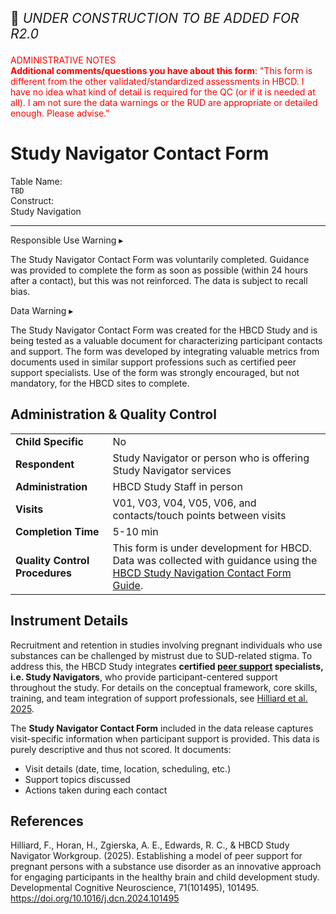 <p style="font-size: 1.5em;">🚧 <i>UNDER CONSTRUCTION TO BE ADDED FOR R2.0</i></p>

<p style="color: red;">ADMINISTRATIVE NOTES<br>
<b>Additional comments/questions you have about this form</b>:
"This form is different from the other validated/standardized assessments in HBCD. I have no idea what kind of detail is required for the QC (or if it is needed at all). I am not sure the data warnings or the RUD are appropriate or detailed enough. Please advise." 
</p>

# Study Navigator Contact Form

<p>
<div class="info-block">
  <div class="info-row">
    <div class="info-label"><i class="fa fa-table"></i> Table Name:</div>
    <div class="info-value"><code>TBD</code></div>
  </div>
  <div class="info-row">
    <div class="info-label"><i class="fa-solid fa-tape"></i> Construct:</div>
    <div class="info-value">Study Navigation</div>
  </div>
</div>
</p>

---------------------------------------------

<div id="alert" class="alert-banner" onclick="toggleCollapse(this)">
  <span class="emoji"><i class="fas fa-exclamation-circle"></i></span>
  <span class="text-with-link">
  <span class="text">Responsible Use Warning</span>
  <a class="anchor-link" href="#alert" title="Copy link">
  <i class="fa-solid fa-link"></i>
  </a>
  </span>
  <span class="arrow">▸</span>
</div>
<div class="alert-collapsible-content">
<p>The Study Navigator Contact Form was voluntarily completed. Guidance was provided to complete the form as soon as possible (within 24 hours after a contact), but this was not reinforced. The data is subject to recall bias.</p> 
</div>

<div id="warning" class="warning-banner" onclick="toggleCollapse(this)">
    <span class="emoji"><i class="fas fa-exclamation-triangle"></i></span>
  <span class="text-with-link">
  <span class="text">Data Warning</i></span>
  <a class="anchor-link" href="#warning" title="Copy link">
  <i class="fa-solid fa-link"></i>
  </a>
  </span>
  <span class="arrow">▸</span>
</div>
<div class="warning-collapsible-content">
<p>The Study Navigator Contact Form was created for the HBCD Study and is being tested as a valuable document for characterizing participant contacts and support. The form was developed by integrating valuable metrics from documents used in similar support professions such as certified peer support specialists. Use of the form was strongly encouraged, but not mandatory, for the HBCD sites to complete.</p> 
</div>

## Administration & Quality Control

<table class="table-no-vertical-lines" style="width: 100%; border-collapse: collapse; table-layout: fixed;">
<tbody>
<tr><td><b>Child Specific</b></td>
<td>No</td></tr>
<tr><td><b>Respondent</b></td>
<td>Study Navigator or person who is offering Study Navigator services</td></tr>
<tr><td><b>Administration</b></td>
<td style="word-wrap: break-word; white-space: normal;">HBCD Study Staff in person</td></tr>
<tr><td><b>Visits</b></td>
<td>V01, V03, V04, V05, V06, and contacts/touch points between visits</td></tr>
<tr><td><b>Completion Time</b></td>
<td>5-10 min</td></tr>
<tr><td><b>Quality Control Procedures</b></td>
<td style="word-wrap: break-word; white-space: normal;">This form is under development for HBCD. Data was collected with guidance using the <a href="../SNContactFormCompanionGuideOutline_Pilot_V4-HH.pdf" target="_blank">HBCD Study Navigation Contact Form Guide</a>.</td></tr>      
</tbody>
</table>

## Instrument Details

Recruitment and retention in studies involving pregnant individuals who use substances can be challenged by mistrust due to SUD-related stigma. To address this, the HBCD Study integrates **certified [peer support](https://www.sciencedirect.com/topics/nursing-and-health-professions/peer-group) specialists, i.e. Study Navigators**, who provide participant-centered support throughout the study. For details on the conceptual framework, core skills, training, and team integration of support professionals, see [Hilliard et al. 2025](https://doi.org/10.1016/j.dcn.2024.101495).

The **Study Navigator Contact Form** included in the data release captures visit-specific information when participant support is provided. This data is purely descriptive and thus not scored. It documents:

- Visit details (date, time, location, scheduling, etc.)
- Support topics discussed
- Actions taken during each contact

## References

<div class="references"> 
<p>Hilliard, F., Horan, H., Zgierska, A. E., Edwards, R. C., & HBCD Study Navigator Workgroup. (2025). Establishing a model of peer support for pregnant persons with a substance use disorder as an innovative approach for engaging participants in the healthy brain and child development study. Developmental Cognitive Neuroscience, 71(101495), 101495. <a href="https://doi.org/10.1016/j.dcn.2024.101495" target="_blank">https://doi.org/10.1016/j.dcn.2024.101495</a></p>  
</div>
<br>

